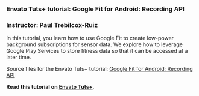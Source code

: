 ### Envato Tuts+ tutorial: Google Fit for Android: Recording API

### Instructor: Paul Trebilcox-Ruiz

In this tutorial, you learn how to use Google Fit to create low-power background subscriptions for sensor data. We explore how to leverage Google Play Services to store fitness data so that it can be accessed at a later time.

Source files for the Envato Tuts+ tutorial: [Google Fit for Android: Recording API](http://code.tutsplus.com/tutorials/google-fit-for-android-recording-api--cms-25855)

**Read this tutorial on [Envato Tuts+](https://code.tutsplus.com)**.

